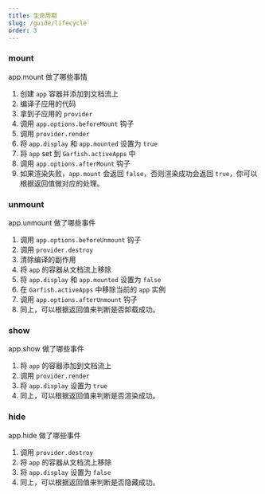 ```yaml
---
title: 生命周期
slug: /guide/lifecycle
order: 3
---
```


### mount

app.mount 做了哪些事情

1. 创建 `app` 容器并添加到文档流上
2. 编译子应用的代码
3. 拿到子应用的 `provider`
4. 调用 `app.options.beforeMount` 钩子
5. 调用 `provider.render`
6. 将 `app.display` 和 `app.mounted` 设置为 `true`
7. 将 `app` set 到 `Garfish.activeApps` 中
8. 调用 `app.options.afterMount` 钩子
9. 如果渲染失败，`app.mount` 会返回 `false`，否则渲染成功会返回 `true`，你可以根据返回值做对应的处理。

### unmount

app.unmount 做了哪些事件

1. 调用 `app.options.beforeUnmount` 钩子
2. 调用 `provider.destroy`
3. 清除编译的副作用
4. 将 `app` 的容器从文档流上移除
5. 将 `app.display` 和 `app.mounted` 设置为 `false`
6. 在 `Garfish.activeApps` 中移除当前的 `app` 实例
7. 调用 `app.options.afterUnmount` 钩子
8. 同上，可以根据返回值来判断是否卸载成功。

### show

app.show 做了哪些事件

1. 将 `app` 的容器添加到文档流上
2. 调用 `provider.render`
3. 将 `app.display` 设置为 `true`
4. 同上，可以根据返回值来判断是否渲染成功。

### hide

app.hide 做了哪些事件

1. 调用 `provider.destroy`
2. 将 `app` 的容器从文档流上移除
3. 将 `app.display` 设置为 `false`
4. 同上，可以根据返回值来判断是否隐藏成功。
